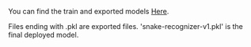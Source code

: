 You can find the train and exported models [Here](https://drive.google.com/drive/folders/1--UZhb0MtboUX_dn2mSvvF256-O-bCEU).

Files ending with .pkl are exported files.
'snake-recognizer-v1.pkl' is the final deployed model.
